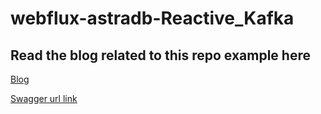 # webflux-astradb-Reactive_Kafka
## Read the blog related to this repo example here
[Blog](https://utronics.hashnode.dev/spring-webflux-reactive-kafka-cassandra-complete-reactive-spring-apps)

[Swagger url link](http://localhost:8080/webjars/swagger-ui/index.html#/)
